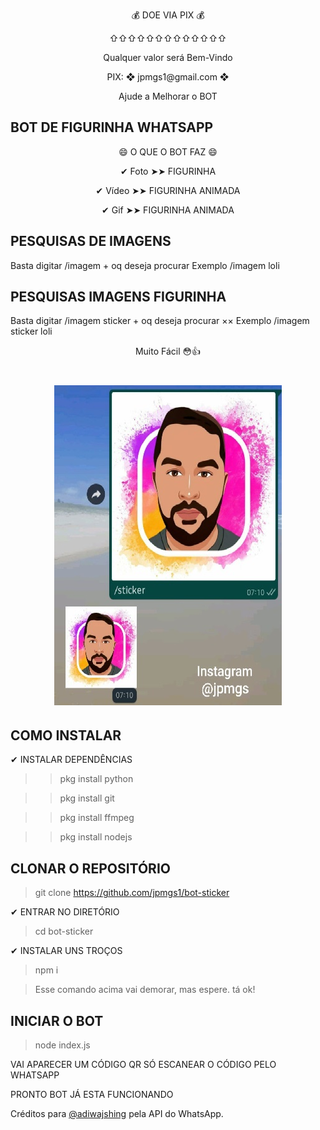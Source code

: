 <p align="center"> 💰 DOE VIA PIX 💰 </p> 
<p align="center">⇧⇧⇧⇧⇧⇧⇧⇧⇧⇧⇧⇧⇧</p>
<p align="center"> Qualquer valor será Bem-Vindo </p>
<p align="center"> PIX: ❖ jpmgs1@gmail.com ❖ </p>
<p align="center"> Ajude a Melhorar o BOT </p>

## BOT DE FIGURINHA WHATSAPP 

<p align="center">😄 O QUE O BOT FAZ 😄

<p align="center">✔ Foto ➤➤ FIGURINHA</p>
<p align="center">✔ Vídeo ➤➤ FIGURINHA ANIMADA</p>
<p align="center">✔ Gif ➤➤ FIGURINHA ANIMADA</p>

## PESQUISAS DE IMAGENS  

Basta digitar /imagem + oq deseja procurar 
 Exemplo /imagem loli

## PESQUISAS IMAGENS FIGURINHA

Basta digitar /imagem sticker + oq deseja procurar ××
 Exemplo /imagem sticker loli

<p align="center">Muito Fácil 😳👍 </p>
 

<h1 align="center">
 
![Screenshot_20201227-221721.png](https://github.com/jpmgs1/bot-sticker/blob/main/Ex.jpg)

</h1>


 
## COMO INSTALAR 

✔ INSTALAR DEPENDÊNCIAS

>> pkg install python

>> pkg install git

>> pkg install ffmpeg

>> pkg install nodejs

## CLONAR O REPOSITÓRIO

> git clone https://github.com/jpmgs1/bot-sticker

✔ ENTRAR NO DIRETÓRIO

> cd bot-sticker

✔ INSTALAR UNS TROÇOS

> npm i

> Esse comando acima vai demorar, mas espere. tá ok!


## INICIAR O BOT

>node index.js

VAI APARECER UM CÓDIGO QR SÓ ESCANEAR O CÓDIGO PELO WHATSAPP

PRONTO BOT JÁ ESTA FUNCIONANDO

Créditos para [@adiwajshing](https://github.com/adiwajshing/) pela API do WhatsApp. 
